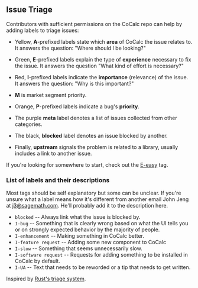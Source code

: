 ## Issue Triage
Contributors with sufficient permissions on the CoCalc repo can help by adding
labels to triage issues:

* Yellow, **A**-prefixed labels state which **area** of CoCalc the issue relates to. It answers the question: "Where should I be looking?"

* Green, **E**-prefixed labels explain the type of **experience** necessary
  to fix the issue. It answers the question "What kind of effort is necessary?"

* Red, **I**-prefixed labels indicate the **importance** (relevance) of the issue. It answers the question: "Why is this important?"

* **M** is market segment priority. 

* Orange, **P**-prefixed labels indicate a bug's **priority**.

* The purple **meta** label denotes a list of issues collected from other categories.

* The black, **blocked** label denotes an issue blocked by another.

* Finally, **upstream** signals the problem is related to a library, usually includes a link to another issue.

If you're looking for somewhere to start, check out the [E-easy][eeasy] tag.

[eeasy]:https://github.com/sagemathinc/cocalc/labels/E-easy

### List of labels and their descriptions
Most tags should be self explanatory but some can be unclear. If you're unsure what a label means how it's different from another email John Jeng at j3@sagemath.com. He'll probably add it to the description here.

- `blocked` -- Always link what the issue is blocked by.
- `I-bug` -- Something that is clearly wrong based on what the UI tells you or on strongly expected behavior by the majority of people.
- `I-enhancement` -- Making something in CoCalc better.
- `I-feature request` -- Adding some new component to CoCalc
- `I-slow` -- Something that seems unnecessarily slow.
- `I-software request` -- Requests for adding something to be installed in CoCalc by default.
- `I-UA` -- Text that needs to be reworded or a tip that needs to get written.


Inspired by [Rust's triage system](https://github.com/rust-lang/rust/blob/master/CONTRIBUTING.md#issue-triage).
